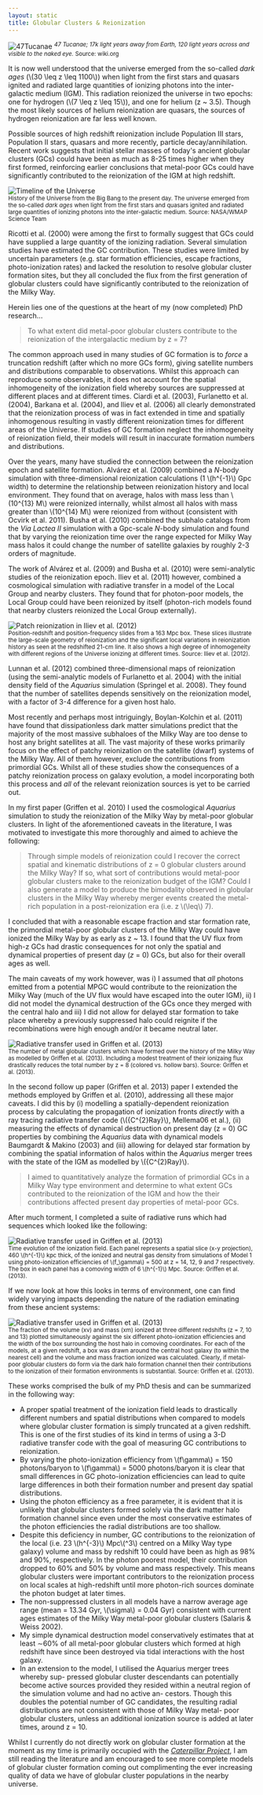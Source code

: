 ```yaml
---
layout: static
title: Globular Clusters & Reionization
---
```


![47Tucanae][47tuc]
<sup>*47 Tucanae; 17k light years away from Earth, 120 light years across and visible to the naked eye.* Source: wiki.org</sup>

It is now well understood that the universe emerged from the so-called *dark ages* (\\(30 \leq z \leq 1100\\)) when light from the first stars and quasars ignited and radiated large quantities of ionizing photons into the inter-galactic medium (IGM). This radiation reionized the universe in two epochs: one for hydrogen (\\(7 \leq z \leq 15\\)), and one for helium (z ~ 3.5). Though the most likely sources of helium reionization are quasars, the sources of hydrogen reionization are far less well known. 

Possible sources of high redshift reionization include Population III stars, Population II stars, quasars and more recently, particle decay/annihilation. Recent work suggests that initial stellar masses of today's ancient globular clusters (GCs) could have been as much as 8-25 times higher when they first formed, reinforcing earlier conclusions that metal-poor GCs could have significantly contributed to the reionization of the IGM at high redshift. 

![Timeline of the Universe][universetimeline]  
<sup>History of the Universe from the Big Bang to the present day. The universe emerged from the so-called *dark ages* when light from the first stars and quasars ignited and radiated large quantities of ionizing photons into the inter-galactic medium. Source: NASA/WMAP Science Team</sup>

Ricotti et al. (2000) were among the first to formally suggest that GCs could have supplied a large quantity of the ionizing radiation. Several simulation studies have estimated the GC contribution. These studies were limited by uncertain parameters (e.g. star formation efficiencies, escape fractions, photo-ionization rates) and lacked the resolution to resolve globular cluster formation sites, but they all concluded the flux from the first generation of globular clusters could have significantly contributed to the reionization of the Milky Way. 

Herein lies one of the questions at the heart of my (now completed) PhD research...

> To what extent did metal-poor globular clusters contribute to the reionization of the intergalactic medium by z = 7?

The common approach used in many studies of GC formation is to *force* a truncation redshift (after which no more GCs form), giving satellite numbers and distributions comparable to observations. Whilst this approach can reproduce some observables, it does not account for the spatial inhomogeneity of the ionization field whereby sources are suppressed at different places and at different times. Ciardi et al. (2003), Furlanetto et al. (2004), Barkana et al. (2004), and Iliev et al. (2006) all clearly demonstrated that the reionization process of was in fact extended in time and spatially inhomogenous resulting in vastly different reionization times for different areas of the Universe. If studies of GC formation neglect the inhomogeneity of reionization field, their models will result in inaccurate formation numbers and distributions. 

Over the years, many have studied the connection between the reionization epoch and satellite formation. Alvárez et al. (2009) combined a *N*-body simulation with three-dimensional reionization calculations (1 \\(h^{-1}\\) Gpc width) to determine the relationship between reionization history and local environment. They found that on average, halos with mass less than \\(10^{13} M\\) were reionized internally, whilst almost all halos with mass greater than \\(10^{14} M\\) were reionized from without (consistent with Ocvirk et al. 2011). Busha et al. (2010) combined the subhalo catalogs from the *Via Lactea II* simulation with a Gpc-scale *N*-body simulation and found that by varying the reionization time over the range expected for Milky Way mass halos it could change the number of satellite galaxies by roughly 2-3 orders of magnitude. 

The work of Alvárez et al. (2009) and Busha et al. (2010) were semi-analytic studies of the reionization epoch. Iliev et al. (2011) however, combined a cosmological simulation with radiative transfer in a model of the Local Group and nearby clusters. They found that for photon-poor models, the Local Group could have been reionized by itself (photon-rich models found that nearby clusters reionized the Local Group externally). 

![Patch reionization in Iliev et al. (2012)][iliev]  
<sup>Position-redshift and position-frequency slides from a 163 Mpc box. These slices illustrate the large-scale geometry of reionization and the significant local variations in reionization history as seen at the redshifted 21-cm line. It also shows a high degree of inhomogeneity with different regions of the Universe ionizing at different times. Source: Iliev et al. (2012).</sup>


Lunnan et al. (2012) combined three-dimensional maps of reionization (using the semi-analytic models of Furlanetto et al. 2004) with the initial density field of the *Aquarius* simulation (Springel et al. 2008). They found that the number of satellites depends sensitively on the reionization model, with a factor of 3-4 difference for a given host halo. 

Most recently and perhaps most intriguingly, Boylan-Kolchin et al. (2011) have found that dissipationless dark matter simulations predict that the majority of the most massive subhaloes of the Milky Way are too dense to host any bright satellites at all. The vast majority of these works primarily focus on the effect of patchy reionization on the satellite (dwarf) systems of the Milky Way. All of them however, exclude the contributions from primordial GCs. Whilst all of these studies show the consequences of a patchy reionization process on galaxy evolution, a model incorporating both this process and *all* of the relevant reionization sources is yet to be carried out.

In my first paper (Griffen et al. 2010) I used the cosmological *Aquarius* simulation to study the reionization of the Milky Way by metal-poor globular clusters. In light of the aforementioned caveats in the literature, I was motivated to investigate this more thoroughly and aimed to achieve the following:

> Through simple models of reionization could I recover the correct spatial and kinematic distributions of z = 0 globular clusters around the Milky Way? If so, what sort of contributions would metal-poor globular clusters make to the reionization budget of the IGM? Could I also generate a model to produce the bimodality observed in globular clusters in the Milky Way whereby merger events created the metal-rich population in a post-reionization era (i.e. z \\(\leq\\) 7).

I concluded that with a reasonable escape fraction and star formation rate, the primordial metal-poor globular clusters of the Milky Way could have ionized the Milky Way by as early as  z ~ 13. I found that the UV flux from high-z GCs had drastic consequences for not only the spatial and dynamical properties of present day (*z* = 0) GCs, but also for their overall ages as well. 

The main caveats of my work however, was i) I assumed that *all* photons emitted from a potential MPGC would contribute to the reionization the Milky Way (much of the UV flux would have escaped into the outer IGM), ii) I did not model the dynamical destruction of the GCs once they merged with the central halo and iii) I did not allow for delayed star formation to take place whereby a previously suppressed halo could reignite if the recombinations were high enough and/or it became neutral later. 

![Radiative transfer used in Griffen et al. (2013)][nformed_griffen2013]  
<sup>The number of metal globular clusters which have formed over the history of the Milky Way as modelled by Griffen et al. (2013). Including a modest treatment of their ionizaing flux drastically reduces the total number by z = 8 (colored vs. hollow bars). Source: Griffen et al. (2013).</sup>

In the second follow up paper (Griffen et al. 2013) paper I extended the methods employed by Griffen et al. (2010), addressing all these major caveats. I did this by (i) modelling a spatially-dependent reionization process by calculating the propagation of ionization fronts *directly* with a ray tracing radiative transfer code (\\({C^{2}Ray}\\), Mellema06 et al.), (ii) measuring the effects of dynamical destruction on present day (z = 0) GC properties by combining the *Aquarius* data with dynamical models Baumgardt & Makino (2003) and (iii) allowing for delayed star formation by combining the spatial information of halos within the *Aquarius* merger trees with the state of the IGM as modelled by \\({C^{2}Ray}\\). 

> I aimed to quantitatively analyze the formation of primordial GCs in a Milky Way type environment and determine to what extent GCs contributed to the reionization of the IGM and how the their contributions affected present day properties of metal-poor GCs.

After much torment, I completed a suite of radiative runs which had sequences which looked like the following: 

![Radiative transfer used in Griffen et al. (2013)][radiationfield_griffen2013]  
<sup>Time evolution of the ionization field. Each panel represents a spatial slice (x-y projection), 460 \\(h^{-1}\\) kpc thick, of the ionized and neutral gas density from simulations of Model 1 using photo-ionization efficiencies of \\(f_\gamma\\) = 500 at z = 14, 12, 9 and 7 respectively. The box in each panel has a comoving width of 6 \\(h^{-1}\\) Mpc. Source: Griffen et al. (2013).</sup>

If we now look at how this looks in terms of environment, one can find widely varying impacts depending the nature of the radiation eminating from these ancient systems:

![Radiative transfer used in Griffen et al. (2013)][reioniz_contribution_griffen2013]  
<sup>The fraction of the volume (xv) and mass (xm) ionized at three different redshifts (z = 7, 10 and 13) plotted simultaneously against the six different photo-ionization efficiencies and the width of the box surrounding the host halo in comoving coordinates. For each of the models, at a given redshift, a box was drawn around the central host galaxy (to within the nearest cell) and the volume and mass fraction ionized was calculated. Clearly, if metal-poor globular clusters do form via the dark halo formation channel then their contributions to the ionization of their formation environments is substantial. Source: Griffen et al. (2013).</sup>

These works comprised the bulk of my PhD thesis and can be summarized in the following way:

* A proper spatial treatment of the ionization field leads to drastically different numbers and spatial distributions when compared to models where globular cluster formation is simply truncated at a given redshift. This is one of the first studies of its kind in terms of using a 3-D radiative transfer code with the goal of measuring GC contributions to reionization.  
* By varying the photo-ionization efficiency from \\(f\gamma\\) = 150 photons/baryon to \\(f\gamma\\) = 5000 photons/baryon it is clear that small differences in GC photo-ionization efficiencies can lead to quite large differences in both their formation number and present day spatial distributions.  
* Using the photon efficiency as a free parameter, it is evident that it is unlikely that globular clusters formed solely via the dark matter halo formation channel since even under the most conservative estimates of the photon efficiencies the radial distributions are too shallow.
* Despite this deficiency in number, GC contributions to the reionization of the local (i.e. 23 \\(h^{-3}\\) Mpc\\(^3\\) centred on a Milky Way type galaxy) volume and mass by redshift 10 could have been as high as 98% and 90%, respectively. In the photon poorest model, their contribution dropped to 60% and 50% by volume and mass respectively. This means globular clusters were important contributors to the reionization process on local scales at high-redshift until more photon-rich sources dominate the photon budget at later times.
* The non-suppressed clusters in all models have a narrow average age range (mean = 13.34 Gyr, \\(\sigma\\) = 0.04 Gyr) consistent with current ages estimates of the Milky Way metal-poor globular clusters (Salaris & Weiss 2002).
* My simple dynamical destruction model conservatively estimates that at least ∼60% of all metal-poor globular clusters which formed at high redshift have since been destroyed via tidal interactions with the host galaxy.
* In an extension to the model, I utilised the Aquarius merger trees whereby sup- pressed globular cluster descendants can potentially become active sources provided they resided within a neutral region of the simulation volume and had no active an- cestors. Though this doubles the potential number of GC candidates, the resulting radial distributions are not consistent with those of Milky Way metal- poor globular clusters, unless an additional ionization source is added at later times, around z = 10.

Whilst I currently do not directly work on globular cluster formation at the moment as my time is primarily occupied with the [*Caterpillar Project*](http://www.caterpillarproject.org/), I am still reading the literature and am encouraged to see more complete models of globular cluster formation coming out complimenting the ever increasing quality of data we have of globular cluster populations in the nearby universe.

[47tuc]: /assets/globular/47Tuc.jpg "47 Tucanae"
[reioniz_contribution_griffen2013]: /assets/globular/reionizationcontribution_griffen2013.png "Griffen et al. (2013)"  
[radiationfield_griffen2013]: /assets/globular/radiationfield_griffen2013.png "Griffen et al. (2013)"  
[nformed_griffen2013]: /assets/globular/nformed_griffen2013.png "Griffen et al. (2013)"  
[iliev]: /assets/globular/iliev_patchyreionization.png "Iliev et al. (2012)"  
[universetimeline]: /assets/globular/timeline.jpg "Timeline of the universe"
[gh]: https://github.com/bgriffen